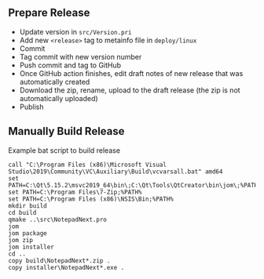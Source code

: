 ## Prepare Release

- Update version in `src/Version.pri`
- Add new `<release>` tag to metainfo file in `deploy/linux`
- Commit
- Tag commit with new version number
- Push commit and tag to GitHub
- Once GitHub action finishes, edit draft notes of new release that was automatically created
- Download the zip, rename, upload to the draft release (the zip is not automatically uploaded)
- Publish

## Manually Build Release
Example bat script to build release

```
call "C:\Program Files (x86)\Microsoft Visual Studio\2019\Community\VC\Auxiliary\Build\vcvarsall.bat" amd64
set PATH=C:\Qt\5.15.2\msvc2019_64\bin\;C:\Qt\Tools\QtCreator\bin\jom\;%PATH%
set PATH=C:\Program Files\7-Zip;%PATH%
set PATH=C:\Program Files (x86)\NSIS\Bin;%PATH%
mkdir build
cd build
qmake ..\src\NotepadNext.pro
jom
jom package
jom zip
jom installer
cd ..
copy build\NotepadNext*.zip .
copy installer\NotepadNext*.exe .
```